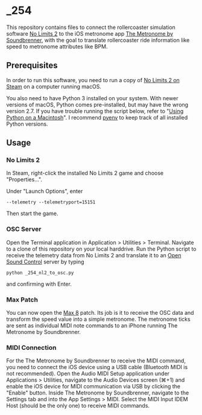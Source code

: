 # _254

This repository contains files to connect the rollercoaster simulation software [No Limits 2](https://www.nolimitscoaster.com/) to the iOS metronome app [The Metronome by Soundbrenner](https://www.soundbrenner.com/the-metronome-app/), with the goal to translate rollercoaster ride information like speed to metronome attributes like BPM. 

## Prerequisites

In order to run this software, you need to run a copy of [No Limits 2 on Steam](https://store.steampowered.com/app/301320/NoLimits_2_Roller_Coaster_Simulation/) on a computer running macOS. 

You also need to have Python 3 installed on your system. With newer versions of macOS, Python comes pre-installed, but may have the wrong version 2.7. If you have trouble running the script below, refer to "[Using Python on a Macintosh](https://docs.python.org/3/using/mac.html)". I recommend [pyenv](https://github.com/pyenv/pyenv) to keep track of all installed Python versions.

## Usage


### No Limits 2
In Steam, right-click the installed No Limits 2 game and choose "Properties…". 

Under "Launch Options", enter

```
--telemetry --telemetryport=15151
```

Then start the game. 

### OSC Server
Open the Terminal application in Application > Utilities > Terminal. Navigate to a clone of this repository on your local harddrive. 
Run the Python script to receive the telemetry data from No Limits 2 and translate it to an [Open Sound Control](https://en.wikipedia.org/wiki/Open_Sound_Control) server by typing 

```
python _254_nl2_to_osc.py
```
and confirming with Enter.

### Max Patch

You can now open the [Max 8](https://cycling74.com/products/max) patch. Its job is it to receive the OSC data and transform the speed value into a simple metronome. The metronome ticks are sent as individual MIDI note commands to an iPhone running The Metronome by Soundbrenner.

### MIDI Connection
For the The Metronome by Soundbrenner to receive the MIDI command, you need to connect the iOS device using a USB cable (Bluetooth MIDI is not recommended). Open the Audio MIDI Setup application under Applications > Utilities, navigate to the Audio Devices screen (⌘+1) and enable the iOS device for MIDI communication via USB by clicking the "Enable" button.
Inside The Metronome by Soundbrenner, navigate to the Settings tab and into the App Settings > MIDI. Select the MIDI Input IDEM Host (should be the only one) to receive MIDI commands.
